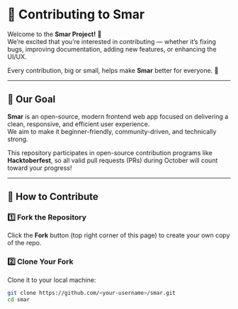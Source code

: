 
# 🤝 Contributing to Smar

Welcome to the **Smar Project!** 🎉  
We’re excited that you’re interested in contributing — whether it’s fixing bugs, improving documentation, adding new features, or enhancing the UI/UX.

Every contribution, big or small, helps make **Smar** better for everyone. 🚀

---

## 🌟 Our Goal

**Smar** is an open-source, modern frontend web app focused on delivering a clean, responsive, and efficient user experience.  
We aim to make it beginner-friendly, community-driven, and technically strong.

This repository participates in open-source contribution programs like **Hacktoberfest**, so all valid pull requests (PRs) during October will count toward your progress!

---

## 🧭 How to Contribute

### 1️⃣ Fork the Repository
Click the **Fork** button (top right corner of this page) to create your own copy of the repo.

### 2️⃣ Clone Your Fork
Clone it to your local machine:
```bash
git clone https://github.com/<your-username>/smar.git
cd smar

